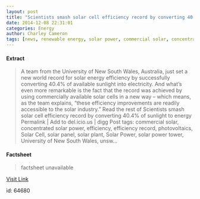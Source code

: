 ```yaml
---
layout: post
title: "Scientists smash solar cell efficiency record by converting 40.4% of sunlight to energy"
date: 2014-12-08 22:31:01
categories: Energy
author: Charley Cameron
tags: [news, renewable energy, solar power, commercial solar, concentrated solar power, efficiency, efficiency record, photovoltaics, solar cell, solar panel, solar plant, solar power tower, university of new south wales, unsw]
---
```



#### Extract
>A team from the University of New South Wales, Australia, just set a new world record for solar energy efficiency by successfully converting 40.4% of available sunlight into electricity. And what&#8217;s even more remarkable is the fact that the record was achieved by using commercially available solar cells in a new way &#8211; which means, as the team explains, &#8220;these efficiency improvements are readily accessible to the solar industry.&#8221; Read the rest of Scientists smash solar cell efficiency record by converting 40.4% of sunlight to energy Permalink | Add to del.icio.us | digg Post tags: commercial solar, concentrated solar power, efficiency, efficiency record, photovoltaics, Solar Cell, solar panel, solar plant, Solar Power, solar power tower, University of New South Wales, unsw...

#### Factsheet
>factsheet unavailable

[Visit Link](http://inhabitat.com/scientists-smash-solar-cell-efficiency-record-by-converting-40-4-of-sunlight-to-energy/)

id:   64680
